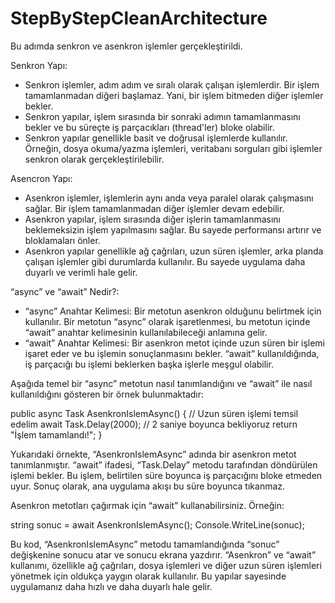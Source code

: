 # StepByStepCleanArchitecture
Bu adımda senkron ve asenkron işlemler gerçekleştirildi.

Senkron Yapı:
   - Senkron işlemler, adım adım ve sıralı olarak çalışan işlemlerdir. Bir işlem tamamlanmadan diğeri başlamaz. Yani, bir işlem bitmeden diğer 
     işlemler bekler.
   - Senkron yapılar, işlem sırasında bir sonraki adımın tamamlanmasını bekler ve bu süreçte iş parçacıkları (thread'ler) bloke olabilir.
   - Senkron yapılar genellikle basit ve doğrusal işlemlerde kullanılır. Örneğin, dosya okuma/yazma işlemleri, veritabanı sorguları gibi işlemler 
     senkron olarak gerçekleştirilebilir.


Asencron Yapı:
  - Asenkron işlemler, işlemlerin aynı anda veya paralel olarak çalışmasını sağlar. Bir işlem tamamlanmadan diğer işlemler devam edebilir.
  - Asenkron yapılar, işlem sırasında diğer işlerin tamamlanmasını beklemeksizin işlem yapılmasını sağlar. Bu sayede performansı artırır ve 
    bloklamaları önler.
  - Asenkron yapılar genellikle ağ çağrıları, uzun süren işlemler, arka planda çalışan işlemler gibi durumlarda kullanılır. Bu sayede uygulama daha 
    duyarlı ve verimli hale gelir.


“async” ve “await” Nedir?:
  - “async” Anahtar Kelimesi: Bir metotun asenkron olduğunu belirtmek için kullanılır. Bir metotun “async” olarak işaretlenmesi, bu metotun içinde 
     “await” anahtar kelimesinin kullanılabileceği anlamına gelir.
  - “await” Anahtar Kelimesi: Bir asenkron metot içinde uzun süren bir işlemi işaret eder ve bu işlemin sonuçlanmasını bekler. “await” 
    kullanıldığında, iş parçacığı bu işlemi beklerken başka işlerle meşgul olabilir.

Aşağıda temel bir “async” metotun nasıl tanımlandığını ve “await” ile nasıl kullanıldığını gösteren bir örnek bulunmaktadır: 

  public async Task<string> AsenkronIslemAsync()
  {
    // Uzun süren işlemi temsil edelim
    await Task.Delay(2000); // 2 saniye boyunca bekliyoruz
    return "İşlem tamamlandı!";
   }

Yukarıdaki örnekte, “AsenkronIslemAsync” adında bir asenkron metot tanımlanmıştır. “await” ifadesi, “Task.Delay” metodu tarafından döndürülen işlemi bekler. Bu işlem, belirtilen süre boyunca iş parçacığını bloke etmeden uyur. Sonuç olarak, ana uygulama akışı bu süre boyunca tıkanmaz.

Asenkron metotları çağırmak için “await” kullanabilirsiniz. Örneğin:

   string sonuc = await AsenkronIslemAsync();
   Console.WriteLine(sonuc);

Bu kod, “AsenkronIslemAsync” metodu tamamlandığında “sonuc” değişkenine sonucu atar ve sonucu ekrana yazdırır. “Asenkron” ve “await” kullanımı, özellikle ağ çağrıları, dosya işlemleri ve diğer uzun süren işlemleri yönetmek için oldukça yaygın olarak kullanılır. Bu yapılar sayesinde uygulamanız daha hızlı ve daha duyarlı hale gelir.
   
